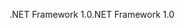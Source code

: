 <span data-ttu-id="511b8-101">.NET Framework 1.0</span><span class="sxs-lookup"><span data-stu-id="511b8-101">.NET Framework 1.0</span></span>